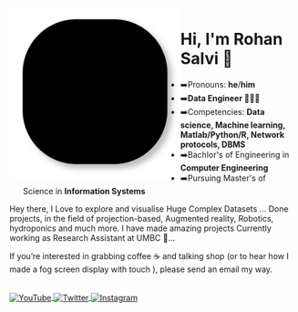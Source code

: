 <br />

<img src="lines.svg" align="left" width="300" />

# Hi, I'm Rohan Salvi 👋
- ➡️Pronouns: **he**/**him**
- ➡️**Data Engineer 👨🏻‍💻** 
- ➡️Competencies: **Data science, Machine learning, Matlab/Python/R, Network protocols, DBMS**
- ➡️Bachlor's of Engineering in **Computer Engineering**
- ➡️Pursuing Master's of Science in **Information Systems**


Hey there, I Love to explore and visualise Huge Complex Datasets ...
Done projects, in the field of projection-based, Augmented reality, Robotics, hydroponics and much more.
I have made amazing projects
Currently working as Research Assistant at UMBC 🐾...


If you’re interested in grabbing coffee ☕️ and talking shop (or to hear how I made a fog screen display with touch ), please send an email my way.
<br />


<br />

<a href="https://www.youtube.com/channel/UCX8dtHT7owIgg3JzTff1OBg/">
    <img src="https://imgur.com/PMRCsrH.png" width="40" height="40" alt="YouTube" align="center">
  </a>

<a href="https://twitter.com/C4Nuke">
    <img src="https://imgur.com/6UKZXAM.png" width="40" height="40" alt="Twitter" align="center" >
</a>

<a href="https://www.instagram.com/salvi_rohan_/">
    <img src="https://i.imgur.com/OWdUupI.png" width="40" height="40" alt="Instagram" align="center">
  </a>
